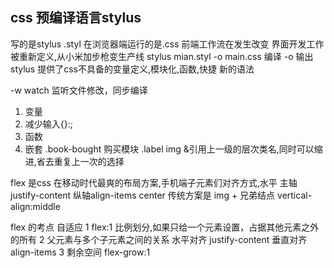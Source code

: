 ## css 预编译语言stylus
写的是stylus .styl 在浏览器端运行的是.css
前端工作流在发生改变
界面开发工作被重新定义,从小米加步枪变生产线
stylus mian.styl -o main.css 编译  -o 输出
stylus 提供了css不具备的变量定义,模块化,函数,快捷  新的语法

-w watch 监听文件修改，同步编译

1. 变量
2. 减少输入{}:;
3. 函数
4. 嵌套
    .book-bought 购买模块
        .label
            img
        &引用上一级的层次类名,同时可以缩进,省去重复上一次的选择
        

flex 是css 在移动时代最爽的布局方案,手机端子元素们对齐方式,水平 主轴 justify-content 纵轴align-items center 传统方案是 img + 兄弟结点 vertical-align:middle

flex 的考点 自适应
    1 flex:1 比例划分,如果只给一个元素设置，占据其他元素之外的所有
    2 父元素与多个子元素之间的关系
      水平对齐 justify-content
      垂直对齐 align-items
    3 剩余空间 flex-grow:1
